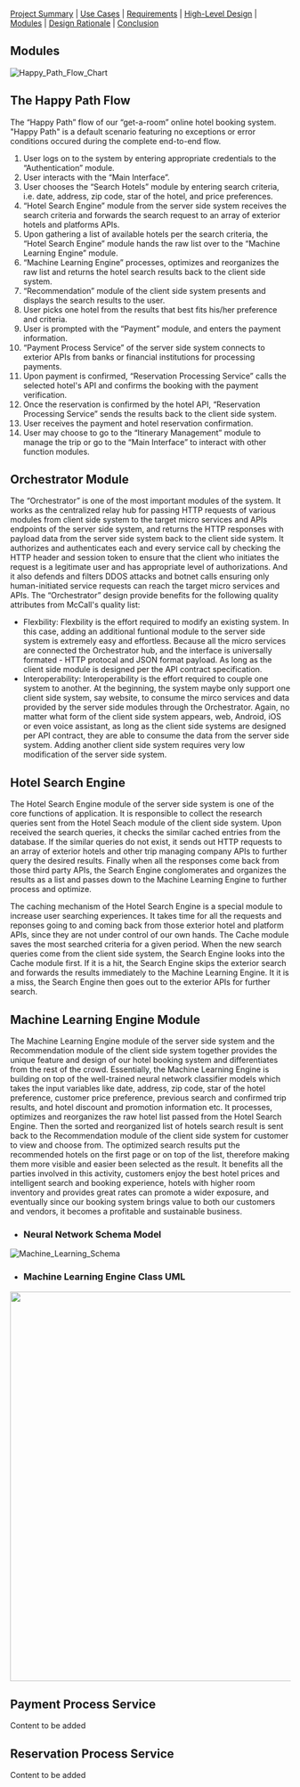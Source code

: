 [Project Summary](index.md) | [Use Cases](use_cases.md) | [Requirements](requirements.md) | [High-Level Design](high_level_design.md) | [Modules](modules.md) | [Design Rationale](design_rationale.md) | [Conclusion](conclusion.md)

## Modules

![Happy_Path_Flow_Chart](https://user-images.githubusercontent.com/24898162/95685389-94edb000-0bc5-11eb-9427-1003c1e89001.jpg)

## The Happy Path Flow

The “Happy Path” flow of our “get-a-room” online hotel booking system. "Happy Path" is a default scenario featuring no exceptions or error conditions occured during the complete end-to-end flow.

1. User logs on to the system by entering appropriate credentials to the “Authentication” module.
2. User interacts with the “Main Interface”.
3. User chooses the “Search Hotels” module by entering search criteria, i.e. date, address, zip code, star of the hotel, and price preferences.
4. “Hotel Search Engine” module from the server side system receives the search criteria and forwards the search request to an array of exterior hotels and platforms APIs.
5. Upon gathering a list of available hotels per the search criteria, the “Hotel Search Engine” module hands the raw list over to the “Machine Learning Engine” module.
6. “Machine Learning Engine” processes, optimizes and reorganizes the raw list and returns the hotel search results back to the client side system.
7. “Recommendation” module of the client side system presents and displays the search results to the user.
8. User picks one hotel from the results that best fits his/her preference and criteria.
9. User is prompted with the “Payment” module, and enters the payment information.
10. “Payment Process Service” of the server side system connects to exterior APIs from banks or financial institutions for processing payments.
11. Upon payment is confirmed, “Reservation Processing Service” calls the selected hotel's API and confirms the booking with the payment verification.
12. Once the reservation is confirmed by the hotel API, “Reservation Processing Service” sends the results back to the client side system.
13. User receives the payment and hotel reservation confirmation.
14. User may choose to go to the “Itinerary Management” module to manage the trip or go to the “Main Interface” to interact with other function modules.

## Orchestrator Module

The “Orchestrator” is one of the most important modules of the system. It works as the centralized relay hub for passing HTTP requests of various modules from client side system to the target micro services and APIs endpoints of the server side system, and returns the HTTP responses with payload data from the server side system back to the client side system. It authorizes and authenticates each and every service call by checking the HTTP header and session token to ensure that the client who initiates the request is a legitimate user and has appropriate level of authorizations. And it also defends and filters DDOS attacks and botnet calls ensuring only human-initiated service requests can reach the target micro services and APIs. The “Orchestrator” design provide benefits for the following quality attributes from McCall's quality list:

- Flexbility: Flexbility is the effort required to modify an existing system. In this case, adding an additional funtional module to the server side system is extremely easy and effortless. Because all the micro services are connected the Orchestrator hub, and the interface is universally formated - HTTP protocal and JSON format payload. As long as the client side module is designed per the API contract specification.
- Interoperability: Interoperability is the effort required to couple one system to another. At the beginning, the system maybe only support one client side system, say website, to consume the mirco services and data provided by the server side modules through the Orchestrator. Again, no matter what form of the client side system appears, web, Android, iOS or even voice assistant, as long as the client side systems are designed per API contract, they are able to consume the data from the server side system. Adding another client side system requires very low modification of the server side system.

## Hotel Search Engine

The Hotel Search Engine module of the server side system is one of the core functions of application. It is responsible to collect the research queries sent from the Hotel Seach module of the client side system. Upon received the search queries, it checks the similar cached entries from the database. If the similar queries do not exist, it sends out HTTP requests to an array of exterior hotels and other trip managing company APIs to further query the desired results. Finally when all the responses come back from those third party APIs, the Search Engine conglomerates and organizes the results as a list and passes down to the Machine Learning Engine to further process and optimize.

The caching mechanism of the Hotel Search Engine is a special module to increase user searching experiences. It takes time for all the requests and reponses going to and coming back from those exterior hotel and platform APIs, since they are not under control of our own hands. The Cache module saves the most searched criteria for a given period. When the new search queries come from the client side system, the Search Engine looks into the Cache module first. If it is a hit, the Search Engine skips the exterior search and forwards the results immediately to the Machine Learning Engine. It it is a miss, the Search Engine then goes out to the exterior APIs for further search.

## Machine Learning Engine Module

The Machine Learning Engine module of the server side system and the Recommendation module of the client side system together provides the unique feature and design of our hotel booking system and differentiates from the rest of the crowd. Essentially, the Machine Learning Engine is building on top of the well-trained neural network classifier models which takes the input variables like date, address, zip code, star of the hotel preference, customer price preference, previous search and confirmed trip results, and hotel discount and promotion information etc. It processes, optimizes and reorganizes the raw hotel list passed from the Hotel Search Engine. Then the sorted and reorganized list of hotels search result is sent back to the Recommendation module of the client side system for customer to view and choose from. The optimized search results put the recommended hotels on the first page or on top of the list, therefore making them more visible and easier been selected as the result. It benefits all the parties involved in this activity, customers enjoy the best hotel prices and intelligent search and booking experience, hotels with higher room inventory and provides great rates can promote a wider exposure, and eventually since our booking system  brings value to both our customers and vendors, it becomes a profitable and sustainable business.

- ### Neural Network Schema Model
![Machine_Learning_Schema](https://user-images.githubusercontent.com/24898162/96504867-54281380-1223-11eb-910d-074890128183.png)

- ### Machine Learning Engine Class UML
<img src="https://user-images.githubusercontent.com/24898162/96535922-ea2e5f00-1260-11eb-9283-8767597fed80.png" width="700">

## Payment Process Service

Content to be added

## Reservation Process Service

Content to be added
